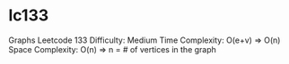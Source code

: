 # lc133
Graphs
Leetcode 133
Difficulty: Medium
Time Complexity: O(e+v) => O(n)
Space Complexity: O(n) => n = # of vertices in the graph
